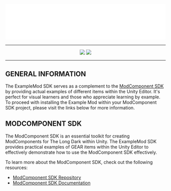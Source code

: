<p align="center">
  <a href="https://github.com/Deaadman/ExampleModSDK"><img src="https://raw.githubusercontent.com/Deaadman/ExampleModSDK/release/Images/TitleCardGitHub.png"></a>
</p>

---

<p align="center">
  <a href="https://github.com/Deaadman/ExampleModSDK/releases/latest"><img src="https://img.shields.io/github/v/release/Deaadman/ExampleModSDK?label=latest&style=for-the-badge"></a>
  <a href="https://github.com/Deaadman/ExampleModSDK/issues"><img src="https://img.shields.io/github/issues/Deaadman/ExampleModSDK?style=for-the-badge"></a>
</p>

---

## GENERAL INFORMATION

The ExampleMod SDK serves as a complement to the [ModComponent SDK](https://github.com/Deaadman/ModComponentSDK) by providing actual examples of different items within the Unity Editor. It's perfect for visual learners and those who appreciate learning by example. To proceed with installing the Example Mod within your ModComponent SDK project, please visit the links below for more information.

## MODCOMPONENT SDK

The ModComponent SDK is an essential toolkit for creating ModComponents for The Long Dark within Unity. The ExampleMod SDK provides practical examples of GEAR items within the Unity Editor to effectively demonstrate how to use the ModComponent SDK effectively.

To learn more about the ModComponent SDK, check out the following resources:
- [ModComponent SDK Repository](https://github.com/Deaadman/ModComponentSDK)
- [ModComponent SDK Documentation](https://github.com/Deaadman/ModComponentSDK/wiki)